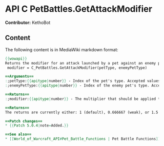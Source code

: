 # API C PetBattles.GetAttackModifier

**Contributor:** KethoBot

## Content

The following content is in MediaWiki markdown format:

```mediawiki
{{wowapi}}
Returns the modifier for an attack launched by a pet against an enemy pet.
 modifier = C_PetBattles.GetAttackModifier(petType, enemyPetType)

==Arguments==
:;petType:{{apitype|number}} - Index of the pet's type. Accepted values are 1-10.
:;enemyPetType:{{apitype|number}} - Index of the enemy pet's type. Accepted values are 1-10.

==Returns==
:;modifier:{{apitype|number}} - The multiplier that should be applied to an attack from petType launched against enemyPetType.

==Returns==
The returns are currently either: 1 (default), 0.666667 (weak), or 1.5 (strong)

==Patch changes==
* {{Patch 5.0.4|note=Added.}}

==See also==
* [[World_of_Warcraft_API#Pet_Battle_Functions | Pet Battle Functions]]
```